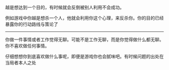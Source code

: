 越是想达到一个目的，有时候就会反倒被别人利用不会成功。

例如游戏中你越是想杀一个人，他就会利用你这个心理，来反杀你。你的目的已经暴露你的行动路线与策论了
___
你做一件事情或者工作觉得无聊。可能不是工作无聊，而是你觉得做什么都无聊。你不喜欢做任何事情。

仔细想想你到底喜欢做什么事呢，即便是游戏你也会腻味吧。有时候问题的出处在当局者本人之处
